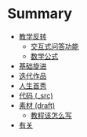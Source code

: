 # Summary
- [教学反转]()
    + [交互式问答功能](0MOOC/quiz.md)
    + [数学公式](0MOOC/math.md)
- [基础旋进]()
- [迭代作品]()
- [人生首秀]()
- [代码 (_src)]()
- [素材 (draft)]()
  + [教程该怎么写]()
- [有关]()
